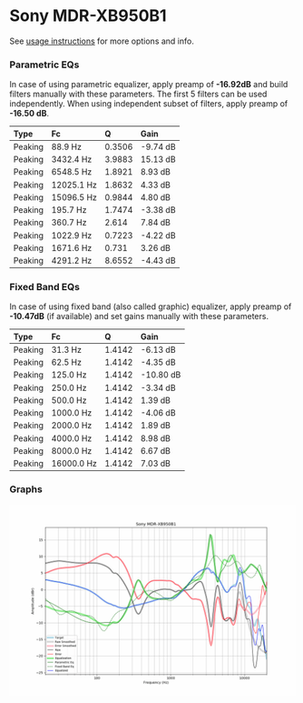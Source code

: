 # Sony MDR-XB950B1
See [usage instructions](https://github.com/jaakkopasanen/AutoEq#usage) for more options and info.

### Parametric EQs
In case of using parametric equalizer, apply preamp of **-16.92dB** and build filters manually
with these parameters. The first 5 filters can be used independently.
When using independent subset of filters, apply preamp of **-16.50 dB**.

| Type    | Fc         |      Q | Gain     |
|:--------|:-----------|:-------|:---------|
| Peaking | 88.9 Hz    | 0.3506 | -9.74 dB |
| Peaking | 3432.4 Hz  | 3.9883 | 15.13 dB |
| Peaking | 6548.5 Hz  | 1.8921 | 8.93 dB  |
| Peaking | 12025.1 Hz | 1.8632 | 4.33 dB  |
| Peaking | 15096.5 Hz | 0.9844 | 4.80 dB  |
| Peaking | 195.7 Hz   | 1.7474 | -3.38 dB |
| Peaking | 360.7 Hz   | 2.614  | 7.84 dB  |
| Peaking | 1022.9 Hz  | 0.7223 | -4.22 dB |
| Peaking | 1671.6 Hz  | 0.731  | 3.26 dB  |
| Peaking | 4291.2 Hz  | 8.6552 | -4.43 dB |

### Fixed Band EQs
In case of using fixed band (also called graphic) equalizer, apply preamp of **-10.47dB**
(if available) and set gains manually with these parameters.

| Type    | Fc         |      Q | Gain      |
|:--------|:-----------|:-------|:----------|
| Peaking | 31.3 Hz    | 1.4142 | -6.13 dB  |
| Peaking | 62.5 Hz    | 1.4142 | -4.35 dB  |
| Peaking | 125.0 Hz   | 1.4142 | -10.80 dB |
| Peaking | 250.0 Hz   | 1.4142 | -3.34 dB  |
| Peaking | 500.0 Hz   | 1.4142 | 1.39 dB   |
| Peaking | 1000.0 Hz  | 1.4142 | -4.06 dB  |
| Peaking | 2000.0 Hz  | 1.4142 | 1.89 dB   |
| Peaking | 4000.0 Hz  | 1.4142 | 8.98 dB   |
| Peaking | 8000.0 Hz  | 1.4142 | 6.67 dB   |
| Peaking | 16000.0 Hz | 1.4142 | 7.03 dB   |

### Graphs
![](./Sony%20MDR-XB950B1.png)